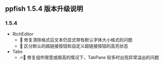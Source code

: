 ## ppfish 1.5.4 版本升级说明

### 1.5.4

- RichEditor
  - 🐛 修复清除格式后文本仍显式带有默认字体大小格式的问题
  - 🔨 区分默认的超链接按钮和自定义超链接按钮的高亮状态
- Tabs
  - 🔥🐛 修复组件限宽或限高的情况下，TabPane 较多时出现异常溢出的问题
